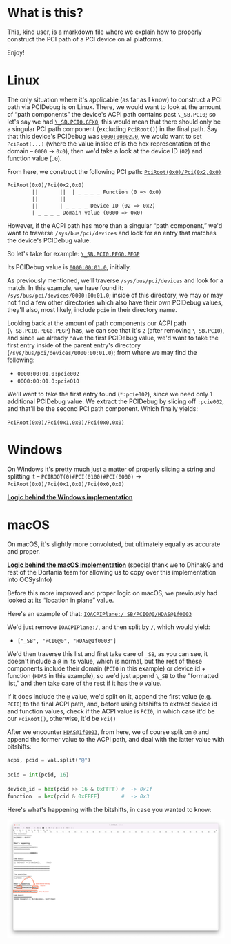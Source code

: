 # What is this?

This, kind user, is a markdown file where we explain how to properly construct the PCI path of a PCI device on all platforms.

Enjoy!

# Linux

The only situation where it's applicable (as far as I know) to construct a PCI path via PCIDebug is on Linux. There, we would want to look at the amount of “path components” the device's ACPI path contains past `\_SB.PCI0`; so let's say we had <ins>`\_SB.PCI0.GFX0`</ins>, this would mean that there should only be a singular PCI path component (excluding `PciRoot()`) in the final path. Say that this device's PCIDebug was <ins>`0000:00:02.0`</ins>, we would want to set `PciRoot(...)` (where the value inside of is the hex representation of the domain – `0000` -> `0x0`), then we'd take a look at the device ID (`02`) and function value (`.0`). 

From here, we construct the following PCI path: <ins>`PciRoot(0x0)/Pci(0x2,0x0)`</ins>

```
PciRoot(0x0)/Pci(0x2,0x0)
        ||       ||  | _ _ _ _ Function (0 => 0x0)
        ||       ||
        ||       | _ _ _ _ Device ID (02 => 0x2)
        | _ _ _ _ Domain value (0000 => 0x0)
```

However, if the ACPI path has more than a singular “path component,” we'd want to traverse `/sys/bus/pci/devices` and look for an entry that matches the device's PCIDebug value.

So let's take for example: <ins>`\_SB.PCI0.PEG0.PEGP`</ins>

Its PCIDebug value is <ins>`0000:00:01.0`</ins>, initially.

As previously mentioned, we'll traverse `/sys/bus/pci/devices` and look for a match.
In this example, we have found it: `/sys/bus/pci/devices/0000:00:01.0`; inside of this directory, we may or may not find a few other directories which also have their own PCIDebug values, they'll also, most likely, include `pcie` in their directory name.

Looking back at the amount of path components our ACPI path (`\_SB.PCI0.PEG0.PEGP`) has, we can see that it's `2` (after removing `\_SB.PCI0`), and since we already have the first PCIDebug value, we'd want to take the first entry inside of the parent entry's directory (`/sys/bus/pci/devices/0000:00:01.0`); from where we may find the following:

- `0000:00:01.0:pcie002`
- `0000:00:01.0:pcie010`

We'll want to take the first entry found (`*:pcie002`), since we need only 1 additional PCIDebug value. We extract the PCIDebug by slicing off `:pcie002`, and that'll be the second PCI path component. Which finally yields:

<ins>`PciRoot(0x0)/Pci(0x1,0x0)/Pci(0x0,0x0)`</ins>

# Windows

On Windows it's pretty much just a matter of properly slicing a string and splitting it – `PCIROOT(0)#PCI(0100)#PCI(0000)` -> `PciRoot(0x0)/Pci(0x1,0x0)/Pci(0x0,0x0)`

[__Logic behind the Windows implementation__](https://github.com/KernelWanderers/OCSysInfo/blob/main/src/util/pci_root.py#L50-L129)

# macOS

On macOS, it's slightly more convoluted, but ultimately equally as accurate and proper. 

[__Logic behind the macOS implementation__](https://github.com/KernelWanderers/OCSysInfo/blob/main/src/util/pci_root.py#L14-L76) (special thank we to DhinakG and rest of the Dortania team for allowing us to copy over this implementation into OCSysInfo)

Before this more improved and proper logic on macOS, we previously had looked at its “location in plane” value.

Here's an example of that: <ins>`IOACPIPlane:/_SB/PCI0@0/HDAS@1f0003`</ins>

We'd just remove `IOACPIPlane:/`, and then split by `/`, which would yield:

- `["_SB", "PCI0@0", "HDAS@1f0003"]`

We'd then traverse this list and first take care of `_SB`, as you can see, it doesn't include a `@` in its value, which is normal, but the rest of these components include their domain (`PCI0` in this example) or device id + function (`HDAS` in this example), so we'd just append `\_SB` to the “formatted list,” and then take care of the rest if it has the `@` value. 

If it does include the `@` value, we'd split on it, append the first value (e.g. `PCI0`) to the final ACPI path, and, before using bitshifts to extract device id and function values, check if the ACPI value is `PCI0`, in which case it'd be our `PciRoot()`, otherwise, it'd be `Pci()`

After we encounter <ins>`HDAS@1f0003`</ins>, from here, we of course split on `@` and append the former value to the ACPI path, and deal with the latter value with bitshifts:

```py
acpi, pcid = val.split("@")

pcid = int(pcid, 16)

device_id = hex(pcid >> 16 & 0xFFFF) #  -> 0x1f
function  = hex(pcid & 0xFFFF)       #  -> 0x3
```

Here's what's happening with the bitshifts, in case you wanted to know:

![](./resources/images/pcip/vals.png)